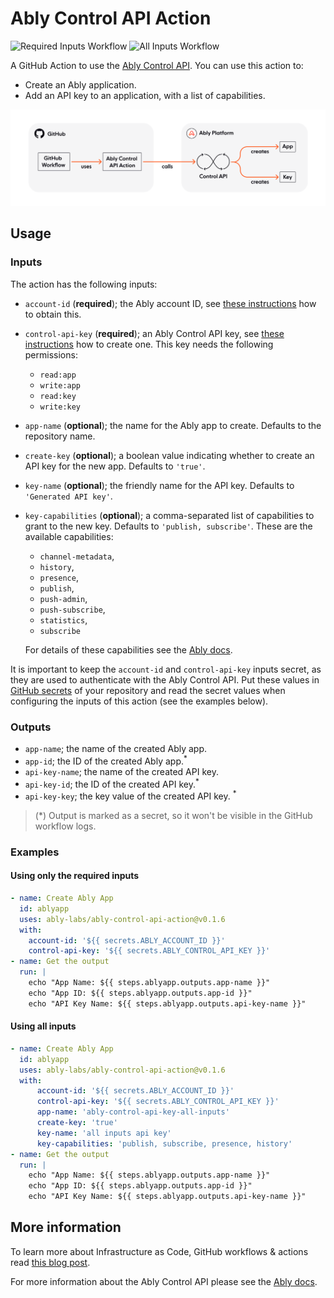 # Ably Control API Action

![Required Inputs Workflow](https://github.com/ably-labs/ably-control-api-action/actions/workflows/required_inputs_test.yml/badge.svg)
![All Inputs Workflow](https://github.com/ably-labs/ably-control-api-action/actions/workflows/all_inputs_test.yml/badge.svg)

A GitHub Action to use the [Ably Control API](https://ably.com/documentation/control-api). You can use this action to:

* Create an Ably application.
* Add an API key to an application, with a list of capabilities.

![Control API GitHub Action diagram](ably-control-api-action.png)

## Usage

### Inputs

The action has the following inputs:

* `account-id` (**required**); the Ably account ID, see [these instructions](https://ably.com/documentation/control-api#account-id) how to obtain this.
* `control-api-key`  (**required**); an Ably Control API key, see [these instructions](https://ably.com/documentation/control-api#authentication) how to create one. This key needs the following permissions:
  * `read:app`
  * `write:app`
  * `read:key`
  * `write:key`
* `app-name` (**optional**); the name for the Ably app to create. Defaults to the repository name.
* `create-key` (**optional**); a boolean value indicating whether to create an API key for the new app. Defaults to `'true'`.
* `key-name` (**optional**); the friendly name for the API key. Defaults to `'Generated API key'`.
* `key-capabilities` (**optional**); a comma-separated list of capabilities to grant to the new key. Defaults to `'publish, subscribe'`. These are the available capabilities:
  * `channel-metadata`,
  * `history`,
  * `presence`,
  * `publish`,
  * `push-admin`,
  * `push-subscribe`,
  * `statistics`,
  * `subscribe`

  For details of these capabilities see the [Ably docs](https://ably.com/documentation/core-features/authentication#capability-operations).

It is important to keep the `account-id` and `control-api-key` inputs secret, as they are used to authenticate with the Ably Control API. Put these values in [GitHub secrets](https://docs.github.com/en/actions/security-guides/encrypted-secrets) of your repository and read the secret values when configuring the inputs of this action (see the examples below).

### Outputs

* `app-name`; the name of the created Ably app.
* `app-id`; the ID of the created Ably app.<sup>*</sup>
* `api-key-name`; the name of the created API key.
* `api-key-id`; the ID of the created API key.<sup>*</sup>
* `api-key-key`; the key value of the created API key. <sup>*</sup>

> (*) Output is marked as a secret, so it won't be visible in the GitHub workflow logs.

### Examples

#### Using only the required inputs

```yml
- name: Create Ably App
  id: ablyapp
  uses: ably-labs/ably-control-api-action@v0.1.6
  with:
    account-id: '${{ secrets.ABLY_ACCOUNT_ID }}'
    control-api-key: '${{ secrets.ABLY_CONTROL_API_KEY }}'
- name: Get the output
  run: |
    echo "App Name: ${{ steps.ablyapp.outputs.app-name }}"
    echo "App ID: ${{ steps.ablyapp.outputs.app-id }}"
    echo "API Key Name: ${{ steps.ablyapp.outputs.api-key-name }}"
```

#### Using all inputs

```yml
- name: Create Ably App
  id: ablyapp
  uses: ably-labs/ably-control-api-action@v0.1.6
  with:
      account-id: '${{ secrets.ABLY_ACCOUNT_ID }}'
      control-api-key: '${{ secrets.ABLY_CONTROL_API_KEY }}'
      app-name: 'ably-control-api-key-all-inputs'
      create-key: 'true'
      key-name: 'all inputs api key'
      key-capabilities: 'publish, subscribe, presence, history'
- name: Get the output
  run: |
    echo "App Name: ${{ steps.ablyapp.outputs.app-name }}"
    echo "App ID: ${{ steps.ablyapp.outputs.app-id }}"
    echo "API Key Name: ${{ steps.ablyapp.outputs.api-key-name }}"
```

## More information

To learn more about Infrastructure as Code, GitHub workflows & actions read [this blog post](https://ably.com/blog/infrastructure-as-code-ably-control-api-github-action).

For more information about the Ably Control API please see the [Ably docs](https://ably.com/documentation/control-api).
